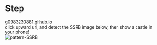 # Step
[g0983230881.github.io](https://g0983230881.github.io/)  
click upward url, and detect the SSRB image below, then show a castle in your phone!  
![pattern-SSRB](https://user-images.githubusercontent.com/54482415/194773526-c749c6fb-85fd-4f43-b07a-d1f9c04961b3.png)
